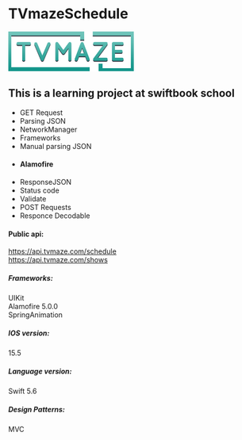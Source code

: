 # TVmazeSchedule

![alt text](https://raw.githubusercontent.com/Alexandr-Mayyura/TVmazeSchedule/main/TVmazeSchedule/Assets.xcassets/tvmLogo.imageset/tvm-header-logo.png)

## This is a learning project at swiftbook school

+ GET Request
+ Parsing JSON
+ NetworkManager
+ Frameworks
+ Manual parsing JSON
+ #### Alamofire
+ ResponseJSON
+ Status code
+ Validate
+ POST Requests
+ Responce Decodable

#### Public api:
https://api.tvmaze.com/schedule  <br/>https://api.tvmaze.com/shows

##### Frameworks: 
UIKit<br/>Alamofire 5.0.0<br/>SpringAnimation

##### IOS version: 
15.5<br/>
##### Language version:
Swift 5.6
##### Design Patterns:
MVC 

